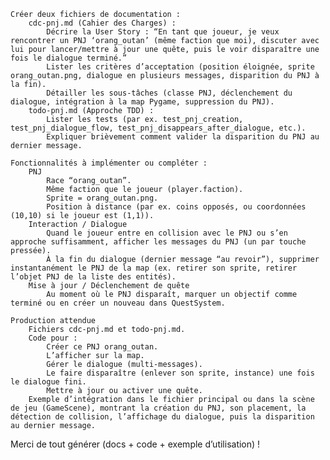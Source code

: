     Créer deux fichiers de documentation :
        cdc-pnj.md (Cahier des Charges) :
            Décrire la User Story : “En tant que joueur, je veux rencontrer un PNJ ‘orang_outan’ (même faction que moi), discuter avec lui pour lancer/mettre à jour une quête, puis le voir disparaître une fois le dialogue terminé.”
            Lister les critères d’acceptation (position éloignée, sprite orang_outan.png, dialogue en plusieurs messages, disparition du PNJ à la fin).
            Détailler les sous-tâches (classe PNJ, déclenchement du dialogue, intégration à la map Pygame, suppression du PNJ).
        todo-pnj.md (Approche TDD) :
            Lister les tests (par ex. test_pnj_creation, test_pnj_dialogue_flow, test_pnj_disappears_after_dialogue, etc.).
            Expliquer brièvement comment valider la disparition du PNJ au dernier message.

    Fonctionnalités à implémenter ou compléter :
        PNJ
            Race “orang_outan”.
            Même faction que le joueur (player.faction).
            Sprite = orang_outan.png.
            Position à distance (par ex. coins opposés, ou coordonnées (10,10) si le joueur est (1,1)).
        Interaction / Dialogue
            Quand le joueur entre en collision avec le PNJ ou s’en approche suffisamment, afficher les messages du PNJ (un par touche pressée).
            À la fin du dialogue (dernier message “au revoir”), supprimer instantanément le PNJ de la map (ex. retirer son sprite, retirer l’objet PNJ de la liste des entités).
        Mise à jour / Déclenchement de quête
            Au moment où le PNJ disparaît, marquer un objectif comme terminé ou en créer un nouveau dans QuestSystem.

    Production attendue
        Fichiers cdc-pnj.md et todo-pnj.md.
        Code pour :
            Créer ce PNJ orang_outan.
            L’afficher sur la map.
            Gérer le dialogue (multi-messages).
            Le faire disparaître (enlever son sprite, instance) une fois le dialogue fini.
            Mettre à jour ou activer une quête.
        Exemple d’intégration dans le fichier principal ou dans la scène de jeu (GameScene), montrant la création du PNJ, son placement, la détection de collision, l’affichage du dialogue, puis la disparition au dernier message.

Merci de tout générer (docs + code + exemple d’utilisation) !